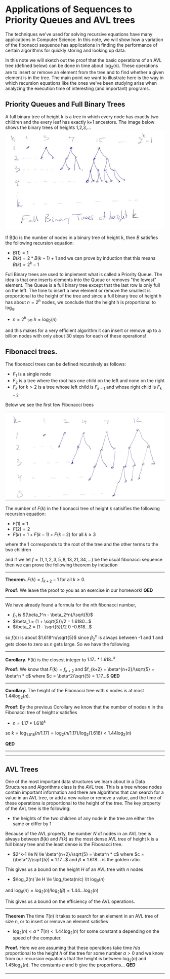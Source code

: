 # Applications of Sequences to Priority Queues and AVL trees

The techniques we've used for solving recursive equations have many applications in Computer Science.
In this note, we will show how a variation of the fibonacci sequence has applications in finding the
performance of certain algorithms for quickly storing and looking up data.

In this note we will sketch out the proof that the basic operations of an AVL tree (defined below)
can be done in time about $\log_2(n)$.  These operations are to insert or remove an element from the tree
and to find whether a given element is in the tree. The main point we want to illustrate here is the
way in which recursion equations like the ones we've been studying arise when analyzing the execution time
of interesting (and important) programs.

## Priority Queues and Full Binary Trees
A full binary tree of height k is a tree in which every node has exactly two children and the every leaf
has exactly k+1 ancestors. The image below shows the binary trees of heights 1,2,3,...
![Full Binary Trees](BinaryTrees.png)

If B(k) is the number of nodes in a binary tree of height k, then $B$ satisfies the following recursion equation:
* $B(1)=1$
* $B(k) = 2*B(k-1) + 1$
and we can prove by induction that this means $B(k) = 2^k-1$

Full Binary trees are used to implement what is called a Priority Queue. The idea is that one inserts elements 
into the Queue or removes "the lowest" element.  The Queue is a full binary tree except that the last row
is only full on the left. The time to insert a new element or remove the smallest is proportional to the
height of the tree and since a full binary tree of height h has about $n=2^h$ nodes, we conclude that the height
h is proportional to $\log_n$.
* $n=2^h$  so $h = \log_2(n)$

and this makes for a very efficient algorithm it can insert or remove up to a billion nodes with only about 30
steps for each of these operations!

## Fibonacci trees.
The fibonacci trees can be defined recursively as follows:
* $F_1$ is a single node
* $F_2$ is a tree where the root has one child on the left and none on the right
* $F_k$ for $k>2$ is a tree whose left child is $F_{k-1}$ and whose right child is $F_{k-2}$

Below we see the first few Fibonacci trees

![FibonacciTrees](FibonacciTrees.png)

The number of $F(k)$ in the fibonacci tree of height k satisifies the following recursion equation:
* $F(1)=1$
* $F(2)=2$
* $F(k) = 1+ F(k-1)+F(k-2)$ for all $k\ge 3$

where the $1$ corresponds to the root of the tree and the other terms to the two children

and if we let $f = (1,1,2,3,5,8,13,21,34,...)$ be the usual fibonacci sequence then we can prove the following theorem by induction

---

**Theorem.** $F(k) = f_{k+2}-1$ for all $k\ge 0$.

**Proof:** We leave the proof to you as an exercise in our homework! **QED**

---

We have already found a formula for the nth fibonacci number,  
* $f_n$ is $(\beta_1^n - \beta_2^n)/\sqrt{5}$
* $\beta_1 = (1 + \sqrt{5})/2 = 1.6180...$
* $\beta_2 = (1 - \sqrt{5})/2 0 -0.618...$

so $f(n)$ is about $1.618^n/\sqrt{5}$ since $\beta_2^n$ is always between -1 and 1 and gets close to zero as $n$ gets large.
So we have the following:

---

**Corollary.** $F(k)$ is the closest integer to $1.17..*1.618..^k$.

**Proof:** 
We know that $F(k) = f_{k+2}$  and $f_{k+2} = \beta^{n+2}/\sqrt{5} = \beta^n * c$ where $c = \beta^2/\sqrt{5} = 1.17...$
**QED**

---

**Corollary.** The height of the Fibonacci tree with $n$ nodes is at most $1.44 \log_2(n)$.

**Proof:**
By the previous Corollary we know that the number of nodes $n$ in the Fibonacci tree of height $k$ satisfies
* $n = 1.17 * 1.618^k$

so $k = \log_{1.618}(n/1.17) = \log_2(n/1.17)/\log_2(1.618) \lt 1.44 \log_2(n)$

**QED**

---


---

## AVL Trees
One of the most important data structures we learn about in a Data Structures and Algorithms class is the AVL tree. This is a tree whose nodes
contain important information and there are algorithms that can search for a value in an AVL tree, or add a new value or remove a value, and the time
of these operations is proportional to the height of the tree.  The key property of the AVL tree is the following:
* the heights of the two children of any node in the tree are either the same or differ by 1

Because of the AVL property, the number $N$ of nodes in an AVL tree is always between $B(k)$ and $F(k)$ as the most dense AVL tree of height k is a full binary tree
and the least dense is the Fibonacci tree. 
* $2^k-1 \le N \le \beta^{n+2}/\sqrt{5} = \beta^n * c$ where $c = (\beta^2/\sqrt{5}) = 1.17...$ and $\beta = 1.618...$ is the golden ratio.

This gives us a bound on the height $H$ of an AVL tree with $n$ nodes
* $\log_2(n) \le H \le \log_\beta(n/c) \lt $\log_\beta(n)$

and $\log_\beta(n) = \log_2(n)/\log_2(\beta) = 1.44... \log_2(n)$

This gives us a bound on the efficiency of the AVL operations.

---

**Theorem** The time $T(n)$ it takes to search for an element in an AVL tree of size n, or to insert or remove an element satisfies
* $\log_2(n) \lt a*T(n) \lt 1.44 \log_2(n)$ for some constant a depending on the speed of the computer.

**Proof.** Here we are assuming that these operations take time $h/a$ proportional to the height $h$ of the tree for some number $a\gt 0$
and we know from our recursion equations that the height is between $\log_2(n)$ and $1.45 \log_2(n)$.  The constants $a$ and $b$ give the proportions... **QED**

---



